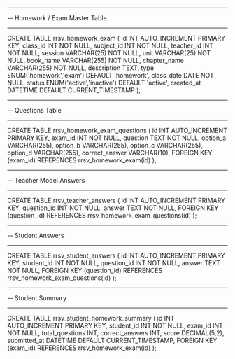 -- --------------------------------------------------------
-- Homework / Exam Master Table
-- --------------------------------------------------------
CREATE TABLE rrsv_homework_exam (
  id INT AUTO_INCREMENT PRIMARY KEY,
  class_id INT NOT NULL,
  subject_id INT NOT NULL,
  teacher_id INT NOT NULL,
  session VARCHAR(25) NOT NULL,
  unit VARCHAR(25) NOT NULL,
  book_name VARCHAR(255) NOT NULL,
  chapter_name VARCHAR(255) NOT NULL,
  description TEXT,
  type ENUM('homework','exam') DEFAULT 'homework',
  class_date DATE NOT NULL,
  status ENUM('active','inactive') DEFAULT 'active',
  created_at DATETIME DEFAULT CURRENT_TIMESTAMP
);

-- --------------------------------------------------------
-- Questions Table
-- --------------------------------------------------------
CREATE TABLE rrsv_homework_exam_questions (
  id INT AUTO_INCREMENT PRIMARY KEY,
  exam_id INT NOT NULL,
  question TEXT NOT NULL,
  option_a VARCHAR(255),
  option_b VARCHAR(255),
  option_c VARCHAR(255),
  option_d VARCHAR(255),
  correct_answer VARCHAR(10),
  FOREIGN KEY (exam_id) REFERENCES rrsv_homework_exam(id)
);

-- --------------------------------------------------------
-- Teacher Model Answers
-- --------------------------------------------------------
CREATE TABLE rrsv_teacher_answers (
  id INT AUTO_INCREMENT PRIMARY KEY,
  question_id INT NOT NULL,
  answer TEXT NOT NULL,
  FOREIGN KEY (question_id) REFERENCES rrsv_homework_exam_questions(id)
);

-- --------------------------------------------------------
-- Student Answers
-- --------------------------------------------------------
CREATE TABLE rrsv_student_answers (
  id INT AUTO_INCREMENT PRIMARY KEY,
  student_id INT NOT NULL,
  question_id INT NOT NULL,
  answer TEXT NOT NULL,
  FOREIGN KEY (question_id) REFERENCES rrsv_homework_exam_questions(id)
);

-- --------------------------------------------------------
-- Student Summary
-- --------------------------------------------------------
CREATE TABLE rrsv_student_homework_summary (
  id INT AUTO_INCREMENT PRIMARY KEY,
  student_id INT NOT NULL,
  exam_id INT NOT NULL,
  total_questions INT,
  correct_answers INT,
  score DECIMAL(5,2),
  submitted_at DATETIME DEFAULT CURRENT_TIMESTAMP,
  FOREIGN KEY (exam_id) REFERENCES rrsv_homework_exam(id)
);
